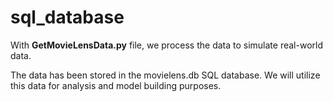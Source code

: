 # sql_database

With **GetMovieLensData.py** file, we process the data to simulate real-world data.


The data has been stored in the movielens.db SQL database. We will utilize this data for analysis and model building purposes. 
